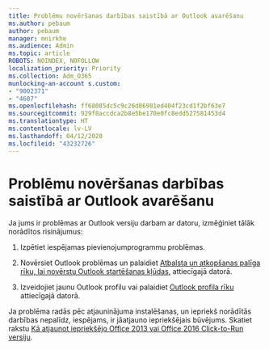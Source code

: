 ```yaml
---
title: Problēmu novēršanas darbības saistībā ar Outlook avarēšanu
ms.author: pebaum
author: pebaum
manager: mnirkhe
ms.audience: Admin
ms.topic: article
ROBOTS: NOINDEX, NOFOLLOW
localization_priority: Priority
ms.collection: Adm_O365
munlocking-an-account s.custom:
- "9002371"
- "4607"
ms.openlocfilehash: ff68085dc5c9c26d86981ed404f23cd1f2bf63e7
ms.sourcegitcommit: 929f8accdca2b8e5be170e0fc8edd527581453d4
ms.translationtype: HT
ms.contentlocale: lv-LV
ms.lasthandoff: 04/12/2020
ms.locfileid: "43232726"
---
```

# <a name="outlook-crash-troubleshooting-steps"></a>Problēmu novēršanas darbības saistībā ar Outlook avarēšanu

Ja jums ir problēmas ar Outlook versiju darbam ar datoru, izmēģiniet tālāk norādītos risinājumus: 

1. Izpētiet iespējamas pievienojumprogrammu problēmas.

2. Novērsiet Outlook problēmas un palaidiet [Atbalsta un atkopšanas palīga rīku, lai novērstu Outlook startēšanas kļūdas,](https://aka.ms/SaRA-OutlookWontStart) attiecīgajā datorā.

3. Izveidojiet jaunu Outlook profilu vai palaidiet [Outlook profila rīku](https://aka.ms/SaRA-OutlookSetupProfile) attiecīgajā datorā.

Ja problēma radās pēc atjauninājuma instalēšanas, un iepriekš norādītās darbības nepalīdz, iespējams, ir jāatjauno iepriekšējais būvējums. Skatiet rakstu [Kā atjaunot iepriekšējo Office 2013 vai Office 2016 Click-to-Run versiju](https://support.microsoft.com/help/2770432).
